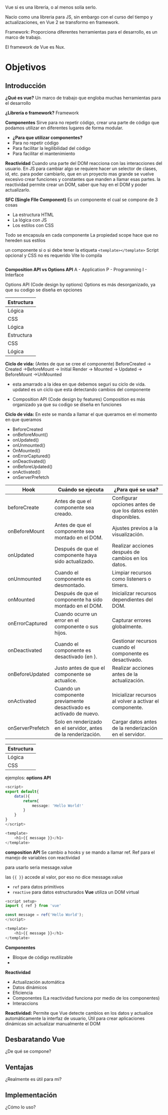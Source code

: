 
Vue si es una librería, o al menos solía serlo. 

Nacio como una libreria para JS, sin embargo con el curso del tiempo y actualizaciones, en Vue 2 
se transformo en framework.

Framework: Proporciona diferentes herramientas para el desarrollo, es un marco de trabajo.

El framework de Vue es Nux.

# Objetivos

## Introducción
**¿Qué es vue?**
Un marco de trabajo que engloba muchas herramientas para el desarrollo

**¿Librería o framework?**
Framework

**Componentes**
Sirve para no repetir código, crear una parte de código que podamos utilizar en diferentes lugares de forma modular. 

- **¿Para que utilizar componentes?**
- Para no repetir código
- Para facilitar la legilibilidad del código
- Para facilitar el mantenimiento

**Reactividad**
Cuando una parte del DOM reacciona con las interacciones del usuario.
En JS para cambiar algo se requiere hacer un selector de clases, id, etc. para poder cambiarlo, que en un proyecto mas grande se vuelve excesivo crear funciones y constantes que manden a llamar esas partes. la reactividad permite crear un DOM, saber que hay en el DOM y poder actualizarlo.

**SFC (Single FIle Component)**
Es un componente el cual se compone de 3 cosas
- La estructura HTML
- La lógica con JS
- Los estilos con CSS

Todo se encapsula en cada componente
La propiedad scope hace que no hereden sus estilos

un componente si o si debe tener la etiqueta `<template></template>`
Script opcional y CSS no es requerido
Vite lo compila

```ts

```

**Composition API vs Options API**
A - Application
P - Programming
I - Interface

Options API (Code design by options)
Options es más desorganizado, ya que su codigo se diseña en opciones

| Estructura |
| ---------- |
| Lógica     |
| CSS        |
| Lógica     |
| Estructura |
| CSS        |
| Lógica     |
**Ciclo de vida:**
(Antes de que se cree el componente)
BeforeCreated -> Created ->BeforeMount -> Initial Render -> Mounted -> Updated -> BeforeMount ->UnMounted
- esta amarrado a la idea en que debemos seguri su ciclo de vida.
updated es un ciclo que esta detectando cambios del componente

- Composition API (Code design by features)
Composition es más organizado ya que su codigo se diseña en funciones

**Ciclo de vida:**
En este se manda a llamar el que queramos en el momento en que queramos
- BeforeCreated
- onBeforeMount()
- onUpdated()
- onUnmounted()
- OnMounted()
- onErrorCaptured()
- onDeactivated()
- onBeforeUpdated()
- onActivated()
- onServerPrefetch

| **Hook**         | **Cuándo se ejecuta**                                              | **¿Para qué se usa?**                                         |
| ---------------- | ------------------------------------------------------------------ | ------------------------------------------------------------- |
| beforeCreate     | Antes de que el componente sea creado.                             | Configurar opciones antes de que los datos estén disponibles. |
| onBeforeMount    | Antes de que el componente sea montado en el DOM.                  | Ajustes previos a la visualización.                           |
| onUpdated        | Después de que el componente haya sido actualizado.                | Realizar acciones después de cambios en los datos.            |
| onUnmounted      | Cuando el componente es desmontado.                                | Limpiar recursos como listeners o timers.                     |
| onMounted        | Después de que el componente ha sido montado en el DOM.            | Inicializar recursos dependientes del DOM.                    |
| onErrorCaptured  | Cuando ocurre un error en el componente o sus hijos.               | Capturar errores globalmente.                                 |
| onDeactivated    | Cuando el componente es desactivado (en <keep-alive>).             | Gestionar recursos cuando el componente es desactivado.       |
| onBeforeUpdated  | Justo antes de que el componente se actualice.                     | Realizar acciones antes de la actualización.                  |
| onActivated      | Cuando un componente previamente desactivado es activado de nuevo. | Inicializar recursos al volver a activar el componente.       |
| onServerPrefetch | Solo en renderizado en el servidor, antes de la renderización.     | Cargar datos antes de la renderización en el servidor.        |


| Estructura |
| ---------- |
| Lógica     |
| CSS        |

ejemplos:
**options API**

```ts
<script>
export default{
	data(){
		return{
			message: 'Hello World!'
		}
	}
}
</script>

<template>
	<h1>{{ message }}</h1>
</template>
```

**composition API** 
Se cambio a hooks y se mando a llamar ref.
Ref para el manejo de variables con reactividad

para usarlo seria message.value

las `{{ }}` accede al valor, por eso no dice message.value
- `ref` para datos primitivos
- `reactive` para datos estructurados
**Vue** utiliza un DOM virtual
```ts
<script setup>
import { ref } from 'vue'

const message = ref('Hello World');
</script>

<template>
	<h1>{{ message }}</h1>
</template>
```

**Componentes**
- Bloque de código reutilizable
- 

**Reactividad**
- Actualización automática
- Datos dinámicos
- Eficiencia
- Componentes (La reactividad funciona por medio de los componentes)
- Interaccions

**Reactividad:** Permite que Vue detecte cambios en los datos y actualice automáticamente la interfaz de usuario, Útil para crear aplicaciones dinámicas sin actualizar manualmente el DOM
## Desbaratando Vue
¿De qué se compone?


## Ventajas
¿Realmente es útil para mi?
## Implementación
¿Cómo lo uso?



